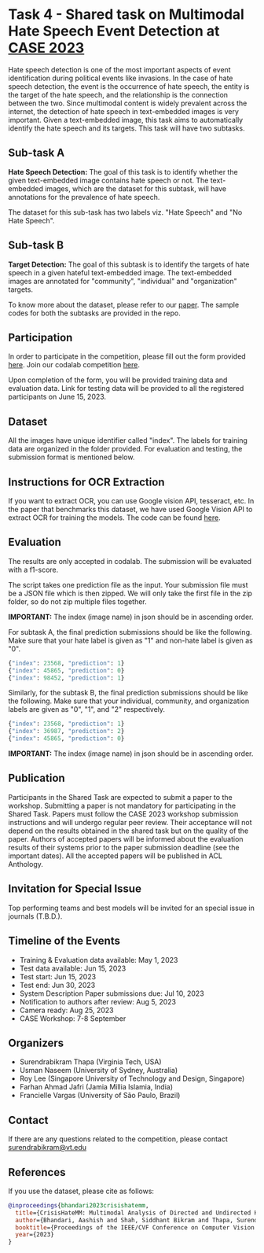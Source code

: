# Task 4 - Shared task on Multimodal Hate Speech Event Detection at [CASE 2023](https://emw.ku.edu.tr/case-2023/) #

Hate speech detection is one of the most important aspects of event identification during political events like invasions. In the case of hate speech detection, the event is the occurrence of hate speech, the entity is the target of the hate speech, and the relationship is the connection between the two. Since multimodal content is widely prevalent across the internet, the detection of hate speech in text-embedded images is very important. Given a text-embedded image, this task aims to automatically identify the hate speech and its targets. This task will have two subtasks.

## Sub-task A ##
<b> Hate Speech Detection:</b> The goal of this task is to identify whether the given text-embedded image contains hate speech or not. The text-embedded images, which are the dataset for this subtask, will have annotations for the prevalence of hate speech.

The dataset for this sub-task has two labels viz. "Hate Speech" and "No Hate Speech".

## Sub-task B ##
<b> Target Detection:</b> The goal of this subtask is to identify the targets of hate speech in a given hateful text-embedded image. The text-embedded images are annotated for "community", "individual" and "organization" targets.

To know more about the dataset, please refer to our [paper](Paper/crisishatemm.pdf).
The sample codes for both the subtasks are provided in the repo. 


## Participation ##

In order to participate in the competition, please fill out the form provided [here](https://forms.gle/qEVTUvPBRC7Q3zhAA). 
Join our codalab competition [here](https://codalab.lisn.upsaclay.fr/competitions/13087).

Upon completion of the form, you will be provided training data and evaluation data. Link for testing data will be provided to all the registered participants on June 15, 2023. 

## Dataset ## 
All the images have unique identifier called "index". The labels for training data are organized in the folder provided. For evaluation and testing, the submission format is mentioned below.

## Instructions for OCR Extraction ##
If you want to extract OCR, you can use Google vision API, tesseract, etc. In the paper that benchmarks this dataset, we have used Google Vision API to extract OCR for training the models. The code can be found [here](https://github.com/aabhandari/CrisisHateMM/blob/main/OCR.ipynb).

## Evaluation ## 

The results are only accepted in codalab. The submission will be evaluated with a f1-score.

The script takes one prediction file as the input. Your submission file must be a JSON file which is then zipped. We will only take the first file in the zip folder, so do not zip multiple files together. 

<b>IMPORTANT:</b> The index (image name) in json should be in ascending order.

For subtask A, the final prediction submissions should be like the following. Make sure that your hate label is given as "1" and non-hate label is given as "0".

```python
{"index": 23568, "prediction": 1}
{"index": 45865, "prediction": 0}
{"index": 98452, "prediction": 1}
```

Similarly, for the subtask B, the final prediction submissions should be like the following. Make sure that your individual, community, and organization labels are given as "0", "1", and "2" respectively.

```python
{"index": 23568, "prediction": 1}
{"index": 36987, "prediction": 2}
{"index": 45865, "prediction": 0}
```
<b>IMPORTANT:</b> The index (image name) in json should be in ascending order.

## Publication ##

Participants in the Shared Task are expected to submit a paper to the workshop. Submitting a paper is not mandatory for participating in the Shared Task. Papers must follow the CASE 2023 workshop submission instructions and will undergo regular peer review. Their acceptance will not depend on the results obtained in the shared task but on the quality of the paper. Authors of accepted papers will be informed about the evaluation results of their systems prior to the paper submission deadline (see the important dates). All the accepted papers will be published in ACL Anthology.

## Invitation for Special Issue ##
Top performing teams and best models will be invited for an special issue in journals (T.B.D.).

## Timeline of the Events ##
<ul>

<li>Training & Evaluation data available: May 1, 2023 </li>

<li>Test data available: Jun 15, 2023  </li>

<li>Test start: Jun 15, 2023  </li>

<li>Test end: Jun 30, 2023  </li>

<li>System Description Paper submissions due: Jul 10, 2023</li>

<li>Notification to authors after review: Aug 5, 2023 </li>

<li>Camera ready: Aug 25, 2023 </li>

<li>CASE Workshop: 7-8 September </li>
</ul>

## Organizers ##
<ul>
<li> Surendrabikram Thapa (Virginia Tech, USA) </li>
<li> Usman Naseem (University of Sydney, Australia) </li>
<li> Roy Lee (Singapore University of Technology and Design, Singapore) </li>
<li> Farhan Ahmad Jafri (Jamia Millia Islamia, India) </li>
<li> Francielle Vargas (University of São Paulo, Brazil) </li>
</ul>

## Contact ##
If there are any questions related to the competition, please contact surendrabikram@vt.edu


## References ##

If you use the dataset, please cite as follows:

```bibtex
@inproceedings{bhandari2023crisishatemm,
  title={CrisisHateMM: Multimodal Analysis of Directed and Undirected Hate Speech in Text-Embedded Images from Russia-Ukraine Conflict},
  author={Bhandari, Aashish and Shah, Siddhant Bikram and Thapa, Surendrabikram and Naseem, Usman and Nasim, Mehwish},
  booktitle={Proceedings of the IEEE/CVF Conference on Computer Vision and Pattern Recognition},
  year={2023}
}
```
